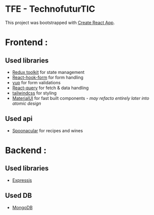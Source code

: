 # TFE - TechnofuturTIC

This project was bootstrapped with [Create React App](https://github.com/facebook/create-react-app).

# Frontend : 

## Used libraries

- [Redux toolkit](https://redux-toolkit.js.org/) for state management
- [React-hook-form](https://react-hook-form.com/get-started) for form handling
- [yup](https://www.npmjs.com/package/yup) for form validations
- [React-query](https://react-query-v3.tanstack.com/) for fetch & data handling
- [tailwindcss](https://tailwindcss.com/) for styling
- [MaterialUI](https://mui.com/) for fast built components - *may refacto entirely later into atomic design*

## Used api

- [Spoonacular](https://spoonacular.com/food-api/docs) for recipes and wines 

# Backend :

## Used libraries 

- [Expressjs](https://expressjs.com/fr/) 

## Used DB

- [MongoDB](https://www.mongodb.com/)